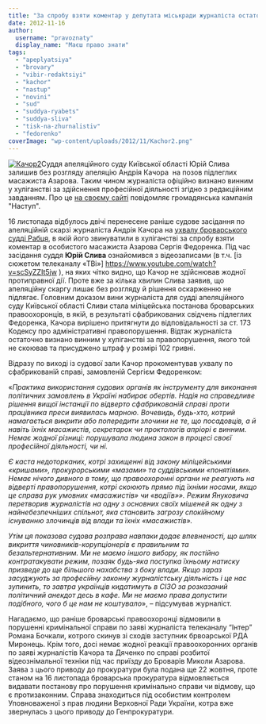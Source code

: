 ```yaml
---
title: "За спробу взяти коментар у депутата міськради журналіста остаточно визнали хуліганом та присудили штраф"
date: 2012-11-16
author: 
  username: "pravoznaty"
  display_name: "Маєш право знати"
tags: 
  - "apeplyatsiya"
  - "brovary"
  - "vibir-redaktsiyi"
  - "kachor"
  - "nastup"
  - "novini"
  - "sud"
  - "suddya-ryabets"
  - "suddya-sliva"
  - "tisk-na-zhurnalistiv"
  - "fedorenko"
coverImage: "wp-content/uploads/2012/11/Kachor2.png"
---
```


[![](https://mpz.brovary.org/wp-content/uploads/2012/11/Kachor2.png "Качор2")](https://mpz.brovary.org/wp-content/uploads/2012/11/Kachor2.png)Суддя апеляційного суду Київської області Юрій Слива залишив без розгляду апеляцію Андрія Качора  на позов підлеглих масажиста Азарова. Таким чином журналіста офіційно визнано винним у хуліганстві за здійснення професійної діяльності згідно з редакційним завданням. Про це [на своєму сайті](https://www.nastup.info/?p=467) повідомляє громадянська кампанія "Наступ".

16 листопада відбулось двічі перенесене раніше судове засідання по апеляційній скарзі журналіста Андрія Качора на [ухвалу броварського судді Рабця](https://www.nastup.info/?p=200), в якій його звинуватили в хуліганстві за спробу взяти коментар в особистого масажиста Азарова Сергія Федоренка. Під час засідання суддя **Юрій Слива** ознайомився з відеозаписами (в т.ч. [із сюжетом телеканалу «ТВі»] https://www.youtube.com/watch?v=scSyZZIt5jw ), на яких чітко видно, що Качор не здійснював жодної протиправної дії. Проте вже за кілька хвилин Слива заявив, що апеляційну скаргу лишає без розгляду й рішення оскарженню не підлягає. Головним доказом вини журналіста для судді апеляційного суду Київської області Сливи стала міліцейська постанова броварських правоохоронців, в якій, в результаті сфабрикованих свідчень підлеглих Федоренка, Качора вирішено притягнути до відповідальності за ст. 173 Кодексу про адміністративні правопорушення. Відтак журналіста остаточно визнано винним у хуліганстві за правопорушення, якого той не скоював та присуджено штраф у розмірі 102 гривні.

Відразу по виході із судової зали Качор прокоментував ухвалу по сфабрикованій справі, замовленій Сергієм Федоренком:

«_Практика використання судових органів як інструменту для виконання політичних замовлень в Україні набирає обертів. Надія на справедливе рішення вищої інстанції по відверто сфабрикованій справі проти працівника преси виявилась марною. Вочевидь, будь-хто, котрий намагається викрити або попередити злочини не те, що посадовців, а й навіть їхніх масажистів, секретарок чи проктологів апріорі є винним. Немає жодної різниці: порушувала людина закон в процесі своєї професійної діяльності, чи ні._

_Є каста недоторканих, котрі захищенні від закону міліцейськими «кришами», прокурорськими «мазами» та суддівськими «понятіями». Немає нічого дивного в тому, що правоохоронні органи не реагують на відверті правопорушення, котрі скоюють прямо під їхніми носами, якщо це справа рук умовних «масажистів» чи «водіїв»». Режим Януковича перетворив журналістів на одну з основних своїх мішеней як одну з найнебезпечніших спільнот, яка становить загрозу спокійному існуванню злочинців від влади та їхніх «масажистів»._

_Утім ця показова судова розправа навпаки додає впевненості, що шлях викриття чиновників-корупціонерів є правильним та безальтернативним. Ми не маємо іншого вибору, як постійно контратакувати режим, позаяк будь-яка поступка їхньому натиску призведе до ще більшого нахабства з боку влади. Якщо зараз засуджують за професійну законну журналістську діяльність і це нас зупинить, то завтра українців кидатимуть в СІЗО за розказаний політичний анекдот десь в кафе. Ми не маємо права допустити подібного, чого б це нам не коштувало_», – підсумував журналіст.

Нагадаємо, що раніше броварські правоохоронці відмовили в порушенні кримінальної справи по заяві журналіста телеканалу “Інтер” Романа Бочкали, котрого скинув зі сходів заступник брвоарської РДА Миронець. Крім того, досі немає жодної реакції правоохоронних органів по заяві журналістів Качора та Дяченко по справі розбитої відеознімальної техніки під час приїзду до Броварів Миколи Азарова. Заява з цього приводу до прокуратури була подана ще 22 жовтня, проте станом на 16 листопада броварська прокуратура відмовляється видавати постанову про порушення кримінально справи чи відмову, що є протизаконним. Справа знаходиться під особистим контролем Уповноваженої з прав людини Верховної Ради України, котра вже звернулась з цього приводу до Генпрокуратури.
